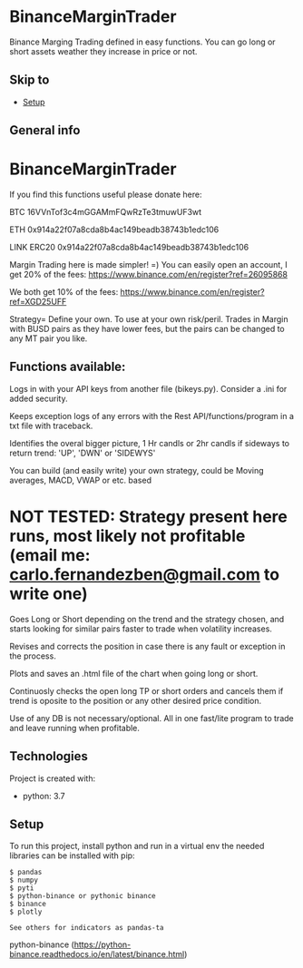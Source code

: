 # BinanceMarginTrader
Binance Marging Trading defined in easy functions. You can go long or short assets weather they increase in price or not.
## Skip to
* [Setup](#setup)

## General info

# BinanceMarginTrader

If you find this functions useful please donate here: 

BTC 16VVnTof3c4mGGAMmFQwRzTe3tmuwUF3wt 

ETH 0x914a22f07a8cda8b4ac149beadb38743b1edc106

LINK ERC20 0x914a22f07a8cda8b4ac149beadb38743b1edc106

Margin Trading here is made simpler! =) You can easily open an account, I get 20% of the fees: https://www.binance.com/en/register?ref=26095868

We both get 10% of the fees: https://www.binance.com/en/register?ref=XGD25UFF

Strategy= Define your own. To use at your own risk/peril. Trades in Margin with BUSD pairs as they have lower fees, but the pairs can be changed to any MT pair you like.

## Functions available:

Logs in with your API keys from another file (bikeys.py). Consider a .ini for added security.

Keeps exception logs of any errors with the Rest API/functions/program in a txt file with traceback.

Identifies the overal bigger picture, 1 Hr candls or 2hr candls if sideways to return trend: 'UP', 'DWN' or 'SIDEWYS'

You can build (and easily write) your own strategy, could be Moving averages, MACD, VWAP or etc. based 
# NOT TESTED: Strategy present here runs, most likely not profitable (email me: carlo.fernandezben@gmail.com to write one)

Goes Long or Short depending on the trend and the strategy chosen, and starts looking for similar pairs faster to trade when volatility increases.

Revises and corrects the position in case there is any fault or exception in the process.

Plots and saves an .html file of the chart when going long or short.

Continuosly checks the open long TP or short orders and cancels them if trend is oposite to the position or any other desired price condition.

Use of any DB is not necessary/optional. All in one fast/lite program to trade and leave running when profitable.

## Technologies
Project is created with:
* python: 3.7

	
## Setup
To run this project, install python and run in a virtual env the needed libraries can be installed with pip:

```
$ pandas
$ numpy
$ pyti
$ python-binance or pythonic binance 
$ binance
$ plotly

See others for indicators as pandas-ta
```
python-binance (https://python-binance.readthedocs.io/en/latest/binance.html)
